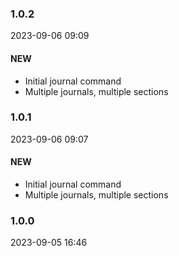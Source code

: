 ### 1.0.2

2023-09-06 09:09

#### NEW

- Initial journal command
- Multiple journals, multiple sections

### 1.0.1

2023-09-06 09:07

#### NEW

- Initial journal command
- Multiple journals, multiple sections

### 1.0.0

2023-09-05 16:46
